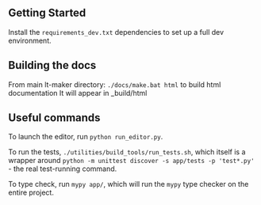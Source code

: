 ## Getting Started

Install the `requirements_dev.txt` dependencies to set up a full dev environment.

## Building the docs

From main lt-maker directory:
`./docs/make.bat html`
to build html documentation
It will appear in _build/html

## Useful commands

To launch the editor, run `python run_editor.py`.

To run the tests, `./utilities/build_tools/run_tests.sh`, which itself is a wrapper around `python -m unittest discover -s app/tests -p 'test*.py'` - the real test-running command.

To type check, run `mypy app/`, which will run the `mypy` type checker on the entire project.